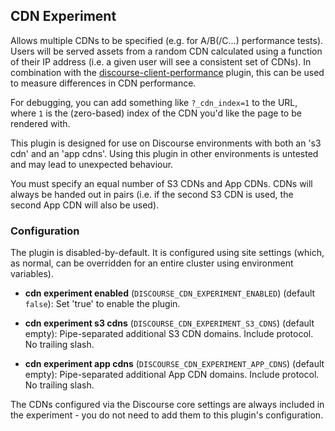 ## CDN Experiment

Allows multiple CDNs to be specified (e.g. for A/B(/C...) performance tests). Users will be served assets from a random CDN
calculated using a function of their IP address (i.e. a given user will see a consistent set of CDNs). In combination with
the [discourse-client-performance](https://github.com/discourse/discourse-client-performance) plugin, this can be used to
measure differences in CDN performance.

For debugging, you can add something like `?_cdn_index=1` to the URL, where `1` is the (zero-based) index of the CDN you'd like the page
to be rendered with.

This plugin is designed for use on Discourse environments with both an 's3 cdn' and an 'app cdns'. Using this plugin in other
environments is untested and may lead to unexpected behaviour.

You must specify an equal number of S3 CDNs and App CDNs. CDNs will always be handed out in pairs (i.e. if the second S3 CDN is
used, the second App CDN will also be used).

### Configuration

The plugin is disabled-by-default. It is configured using site settings (which, as normal, can be overridden for an entire cluster using
environment variables).

- **cdn experiment enabled** (`DISCOURSE_CDN_EXPERIMENT_ENABLED`) (default `false`): Set 'true' to enable the plugin.

- **cdn experiment s3 cdns** (`DISCOURSE_CDN_EXPERIMENT_S3_CDNS`) (default empty): Pipe-separated additional S3 CDN domains. Include protocol. No trailing slash.

- **cdn experiment app cdns** (`DISCOURSE_CDN_EXPERIMENT_APP_CDNS`) (default empty): Pipe-separated additional App CDN domains. Include protocol. No trailing slash.

The CDNs configured via the Discourse core settings are always included in the experiment - you do not need to add them to this plugin's configuration.
